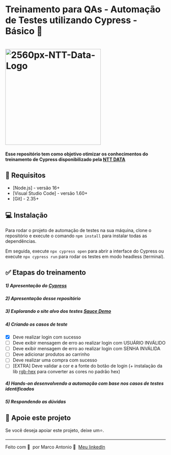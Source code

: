 # Treinamento para QAs - Automação de Testes utilizando Cypress - Básico 🚀

<h1 align="left">
    <img width="300px" src="https://i.ibb.co/qnhR4sx/2560px-NTT-Data-Logo.png" alt="2560px-NTT-Data-Logo">
</h1>

#### Esse repositório tem como objetivo otimizar os conhecimentos do treinamento de Cypress disponibilizado pela [NTT DATA](https://www.linkedin.com/company/ntt-data-europe-latam/mycompany/)

## 🔖 Requisitos

- [Node.js] - versão 16+
- [Visual Studio Code] - versão 1.60+
- [Git] - 2.35+

## 💻  Instalação

Para rodar o projeto de automação de testes na sua máquina, clone o repositório e execute o comando `npm install` para instalar todas as dependências.

Em seguida, execute `npx cypress open` para abrir a interface do Cypress ou execute `npx cypress run` para rodar os testes em modo headless (terminal).

## ✅ Etapas do treinamento

##### 1) Apresentação do [Cypress](https://www.cypress.io/)
##### 2) Apresentação desse repositório
##### 3) Explorando o site alvo dos testes [Sauce Demo](https://www.saucedemo.com)
##### 4) Criando os casos de teste
- [x] Deve realizar login com sucesso
- [ ] Deve exibir mensagem de erro ao realizar login com USUÁRIO INVÁLIDO
- [ ] Deve exibir mensagem de erro ao realizar login com SENHA INVÁLIDA
- [ ] Deve adicionar produtos ao carrinho
- [ ] Deve realizar uma compra com sucesso
- [ ] [EXTRA] Deve validar a cor e a fonte do botão de login (+ instalação da lib [rgb-hex](https://www.npmjs.com/package/rgb-hex) para converter as cores no padrão hex)
##### 4) Hands-on desenvolvendo a automação com base nos casos de testes identificados
##### 5) Respondendo as dúvidas

## 🔮 Apoie este projeto

Se você deseja apoiar este projeto, deixe um⭐.

---

Feito com 💙 &nbsp;por Marco Antonio 👋 &nbsp;[Meu linkedIn](https://www.linkedin.com/in/mrk-silva/)